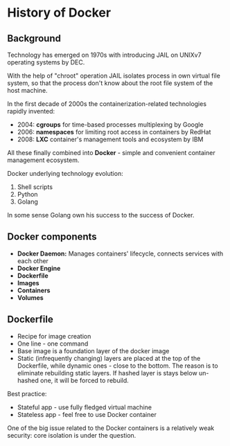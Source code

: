# History of Docker

## Background

Technology has emerged on 1970s with introducing JAIL on UNIXv7 operating systems by DEC.

With the help of "chroot" operation JAIL isolates process in own virtual file system, so that the process don't know about the root file system of the host machine.

In the first decade of 2000s the containerization-related technologies rapidly invented:

- 2004: **cgroups** for time-based processes multiplexing by Google
- 2006: **namespaces** for limiting root access in containers by RedHat
- 2008: **LXC** container's management tools and ecosystem by IBM

All these finally combined into **Docker** - simple and convenient container management ecosystem.

Docker underlying technology evolution:

1. Shell scripts
2. Python
3. Golang

In some sense Golang own his success to the success of Docker.

## Docker components

- **Docker Daemon:** Manages containers' lifecycle, connects services with each other
- **Docker Engine**
- **Dockerfile**
- **Images**
- **Containers**
- **Volumes**

## Dockerfile

- Recipe for image creation
- One line - one command
- Base image is a foundation layer of the docker image
- Static (infrequently changing) layers are placed at the top of the Dockerfile, while dynamic ones - close to the bottom. The reason is to eliminate rebuilding static layers. If hashed layer is stays below un-hashed one, it will be forced to rebuild.

Best practice:

- Stateful app - use fully fledged virtual machine
- Stateless app - feel free to use Docker container

One of the big issue related to the Docker containers is a relatively weak security: core isolation is under the question.
